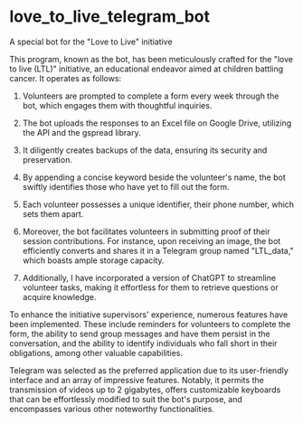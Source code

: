 # love_to_live_telegram_bot
A special bot for the "Love to Live" initiative


This program, known as the bot, has been meticulously crafted for the "love to live (LTL)" initiative, an educational endeavor aimed at children battling cancer. It operates as follows:

1. Volunteers are prompted to complete a form every week through the bot, which engages them with thoughtful inquiries.
2. The bot uploads the responses to an Excel file on Google Drive, utilizing the API and the gspread library.
3. It diligently creates backups of the data, ensuring its security and preservation.
4. By appending a concise keyword beside the volunteer's name, the bot swiftly identifies those who have yet to fill out the form.
5. Each volunteer possesses a unique identifier, their phone number, which sets them apart.
6. Moreover, the bot facilitates volunteers in submitting proof of their session contributions. For instance, upon receiving an image, the bot efficiently converts and shares it in a Telegram group named "LTL_data," which boasts ample storage capacity.

7. Additionally, I have incorporated a version of ChatGPT to streamline volunteer tasks, making it effortless for them to retrieve questions or acquire knowledge.

To enhance the initiative supervisors' experience, numerous features have been implemented. These include reminders for volunteers to complete the form, the ability to send group messages and have them persist in the conversation, and the ability to identify individuals who fall short in their obligations, among other valuable capabilities.

Telegram was selected as the preferred application due to its user-friendly interface and an array of impressive features. Notably, it permits the transmission of videos up to 2 gigabytes, offers customizable keyboards that can be effortlessly modified to suit the bot's purpose, and encompasses various other noteworthy functionalities.
